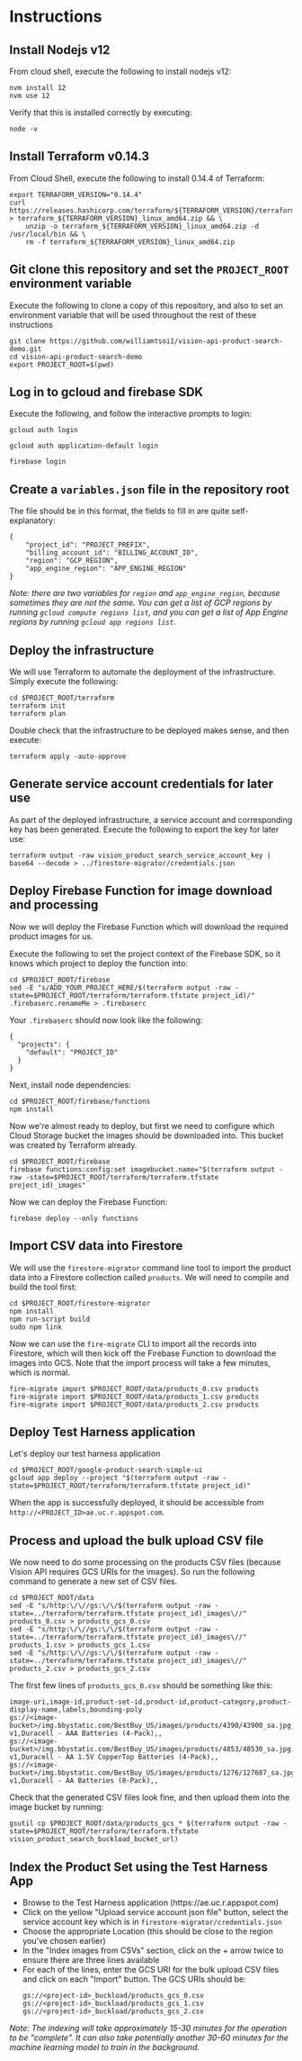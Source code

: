# Instructions

## Install Nodejs v12

From cloud shell, execute the following to install nodejs v12:

```
nvm install 12
nvm use 12
```

Verify that this is installed correctly by executing:

```
node -v
```

## Install Terraform v0.14.3

From Cloud Shell, execute the following to install 0.14.4 of Terraform:

```
export TERRAFORM_VERSION="0.14.4"
curl https://releases.hashicorp.com/terraform/${TERRAFORM_VERSION}/terraform_${TERRAFORM_VERSION}_linux_amd64.zip > terraform_${TERRAFORM_VERSION}_linux_amd64.zip && \
    unzip -o terraform_${TERRAFORM_VERSION}_linux_amd64.zip -d /usr/local/bin && \
    rm -f terraform_${TERRAFORM_VERSION}_linux_amd64.zip
```


## Git clone this repository and set the `PROJECT_ROOT` environment variable

Execute the following to clone a copy of this repository, and also to set an environment variable that will be used throughout the rest of these instructions
```
git clone https://github.com/williamtsoi1/vision-api-product-search-demo.git
cd vision-api-product-search-demo
export PROJECT_ROOT=$(pwd)
```

## Log in to gcloud and firebase SDK

Execute the following, and follow the interactive prompts to login:
```
gcloud auth login
```
```
gcloud auth application-default login
```
```
firebase login
```
## Create a `variables.json` file in the repository root

The file should be in this format, the fields to fill in are quite self-explanatory:

```
{
    "project_id": "PROJECT_PREFIX",
    "billing_account_id": "BILLING_ACCOUNT_ID",
    "region": "GCP_REGION",
    "app_engine_region": "APP_ENGINE_REGION"
}
```

_Note: there are two variables for `region` and `app_engine_region`, because sometimes they are not the same. You can get a list of GCP regions by running `gcloud compute regions list`, and you can get a list of App Engine regions by running `gcloud app regions list`._ 

## Deploy the infrastructure 

We will use Terraform to automate the deployment of the infrastructure. Simply execute the following:

```
cd $PROJECT_ROOT/terraform
terraform init
terraform plan
```
Double check that the infrastructure to be deployed makes sense, and then execute:

```
terraform apply -auto-approve
```

## Generate service account credentials for later use

As part of the deployed infrastructure, a service account and corresponding key has been generated. Execute the following to export the key for later use:

```
terraform output -raw vision_product_search_service_account_key | base64 --decode > ../firestore-migrator/credentials.json
```

## Deploy Firebase Function for image download and processing

Now we will deploy the Firebase Function which will download the required product images for us.

Execute the following to set the project context of the Firebase SDK, so it knows which project to deploy the function into:

```
cd $PROJECT_ROOT/firebase
sed -E "s/ADD_YOUR_PROJECT_HERE/$(terraform output -raw -state=$PROJECT_ROOT/terraform/terraform.tfstate project_id)/" .firebaserc.renameMe > .firebaserc
```

Your `.firebaserc` should now look like the following:

```
{
  "projects": {
    "default": "PROJECT_ID"
  }
}
```

Next, install node dependencies:

```
cd $PROJECT_ROOT/firebase/functions
npm install
```

Now we're almost ready to deploy, but first we need to configure which Cloud Storage bucket the images should be downloaded into. This bucket was created by Terraform already.

```
cd $PROJECT_ROOT/firebase
firebase functions:config:set imagebucket.name="$(terraform output -raw -state=$PROJECT_ROOT/terraform/terraform.tfstate project_id)_images" 
```

Now we can deploy the Firebase Function:

```
firebase deploy --only functions
```

## Import CSV data into Firestore

We will use the `firestore-migrator` command line tool to import the product data into a Firestore collection called `products`. We will need to compile and build the tool first:

```
cd $PROJECT_ROOT/firestore-migrator
npm install
npm run-script build
sudo npm link
```
Now we can use the `fire-migrate` CLI to import all the records into Firestore, which will then kick off the Firebase Function to download the images into GCS. Note that the import process will take a few minutes, which is normal.

```
fire-migrate import $PROJECT_ROOT/data/products_0.csv products
fire-migrate import $PROJECT_ROOT/data/products_1.csv products
fire-migrate import $PROJECT_ROOT/data/products_2.csv products
```

## Deploy Test Harness application

Let's deploy our test harness application

```
cd $PROJECT_ROOT/google-product-search-simple-ui
gcloud app deploy --project "$(terraform output -raw -state=$PROJECT_ROOT/terraform/terraform.tfstate project_id)"
```

When the app is successfully deployed, it should be accessible from `http://<PROJECT_ID>ae.uc.r.appspot.com`.

## Process and upload the bulk upload CSV file

We now need to do some processing on the products CSV files (because Vision API requires GCS URIs for the images). So run the following command to generate a new set of CSV files.

```
cd $PROJECT_ROOT/data
sed -E "s/http:\/\//gs:\/\/$(terraform output -raw -state=../terraform/terraform.tfstate project_id)_images\//" products_0.csv > products_gcs_0.csv
sed -E "s/http:\/\//gs:\/\/$(terraform output -raw -state=../terraform/terraform.tfstate project_id)_images\//" products_1.csv > products_gcs_1.csv
sed -E "s/http:\/\//gs:\/\/$(terraform output -raw -state=../terraform/terraform.tfstate project_id)_images\//" products_2.csv > products_gcs_2.csv
```

The first few lines of `products_gcs_0.csv` should be something like this:

```csv
image-uri,image-id,product-set-id,product-id,product-category,product-display-name,labels,bounding-poly
gs://<image-bucket>/img.bbystatic.com/BestBuy_US/images/products/4390/43900_sa.jpg,,products,43900,general-v1,Duracell - AAA Batteries (4-Pack),,
gs://<image-bucket>/img.bbystatic.com/BestBuy_US/images/products/4853/48530_sa.jpg,,products,48530,general-v1,Duracell - AA 1.5V CopperTop Batteries (4-Pack),,
gs://<image-bucket>/img.bbystatic.com/BestBuy_US/images/products/1276/127687_sa.jpg,,products,127687,general-v1,Duracell - AA Batteries (8-Pack),,
```

Check that the generated CSV files look fine, and then upload them into the image bucket by running:

```
gsutil cp $PROJECT_ROOT/data/products_gcs_* $(terraform output -raw -state=$PROJECT_ROOT/terraform/terraform.tfstate vision_product_search_buckload_bucket_url)
```

## Index the Product Set using the Test Harness App

- Browse to the Test Harness application (https://<project-id>ae.uc.r.appspot.com)
- Click on the yellow "Upload service account json file" button, select the service account key which is in `firestore-migrator/credentials.json`
- Choose the appropriate Location (this should be close to the region you've chosen earlier)
- In the "Index images from CSVs" section, click on the + arrow twice to ensure there are three lines available
- For each of the lines, enter the GCS URI for the bulk upload CSV files and click on each "Import" button. The GCS URIs should be:
  ```
  gs://<project-id>_buckload/products_gcs_0.csv
  gs://<project-id>_buckload/products_gcs_1.csv
  gs://<project-id>_buckload/products_gcs_2.csv
  ```

_Note: The indexing will take approximately 15-30 minutes for the operation to be "complete". It can also take potentially another 30-60 minutes for the machine learning model to train in the background._
